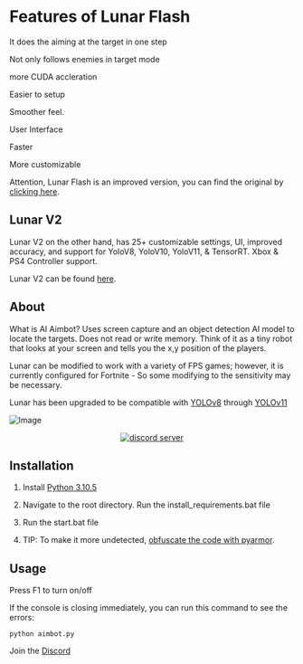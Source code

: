 # Features of Lunar Flash
It does the aiming at the target in one step

Not only follows enemies in target mode

more CUDA accleration

Easier to setup

Smoother feel.

User Interface

Faster

More customizable

Attention, Lunar Flash is an improved version, you can find the original by [clicking here](https://github.com/xxreflextheone/AI-Aimbot).


## Lunar V2
Lunar V2 on the other hand, has 25+ customizable settings, UI, improved accuracy, and support for YoloV8, YoloV10, YoloV11, & TensorRT. Xbox & PS4 Controller support.

Lunar V2 can be found [here](https://gannonr.com/downloads).

## About

What is AI Aimbot?
Uses screen capture and an object detection AI model to locate the targets. Does not read or write memory. Think of it as a tiny robot that looks at your screen and tells you the x,y position of the players.


Lunar can be modified to work with a variety of FPS games; however, it is currently configured for Fortnite - So some modifying to the sensitivity may be necessary.

Lunar has been upgraded to be compatible with [YOLOv8](https://github.com/ultralytics/ultralytics) through [YOLOv11](https://github.com/ultralytics/ultralytics)

![Image](https://github.com/user-attachments/assets/f7efa882-b1e5-4f6a-aeaa-d1ab0369d669)
<div align="center">

  
[![discord server](https://ucarecdn.com/daf9ab8d-5961-431b-b21a-3ba544d9d14f/lunar.svg)](https://discord.gg/St8xd8d9Ts)


</div>


## Installation

1. Install [Python 3.10.5](https://www.python.org/downloads/release/python-3105/)

2. Navigate to the root directory. Run the install_requirements.bat file

3. Run the start.bat file

4. TIP: To make it more undetected, [obfuscate the code with pyarmor](https://pyarmor.readthedocs.io/en/latest/). 

## Usage
Press F1 to turn on/off

If the console is closing immediately, you can run this command to see the errors:
```           
python aimbot.py 
```      

Join the [Discord](https://discord.gg/St8xd8d9Ts)
